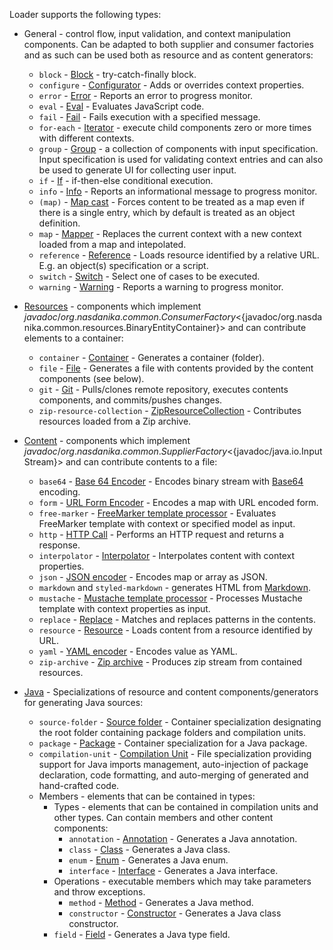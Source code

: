 Loader supports the following types:

* General - control flow, input validation, and context manipulation components. Can be adapted to both supplier and consumer factories and as such can be used both as resource and as content generators:
    * ``block`` - [Block](block.html) - try-catch-finally block.
    * ``configure`` - [Configurator](configurator.html) - Adds or overrides context properties.
    * ``error`` - [Error](error.html) - Reports an error to progress monitor.
    * ``eval`` - [Eval](eval.html) - Evaluates JavaScript code.
    * ``fail`` - [Fail](fail.html) - Fails execution with a specified message.
    * ``for-each`` - [Iterator](iterator.html) - execute child components zero or more times with different contexts.
    * ``group`` - [Group](group.html) - a collection of components with input specification. Input specification is used for validating context entries and can also be used to generate UI for collecting user input.
    * ``if`` - [If](if.html) - if-then-else conditional execution.
    * ``info`` - [Info](info.html) - Reports an informational message to progress monitor.
    * ``(map)`` - [Map cast](map-cast.html) - Forces content to be treated as a map even if there is a single entry, which by default is treated as an object definition.
    * ``map`` - [Mapper](mapper.html) - Replaces the current context with a new context loaded from a map and intepolated.
    * ``reference`` - [Reference](reference.html) - Loads resource identified by a relative URL. E.g. an object(s) specification or a script.
    * ``switch`` - [Switch](switch.html) - Select one of cases to be executed.
    * ``warning`` - [Warning](warning.html) - Reports a warning to progress monitor.
    
* [Resources](../resources/index.html) - components which implement ${javadoc/org.nasdanika.common.ConsumerFactory}<${javadoc/org.nasdanika.common.resources.BinaryEntityContainer}> and can contribute elements to a container:
    * ``container`` - [Container](../resources/container.html) - Generates a container (folder).
    * ``file`` - [File](../resources/file.html) - Generates a file with contents provided by the content components (see below).
    * ``git`` - [Git](../resources/git.html) - Pulls/clones remote repository, executes contents components, and commits/pushes changes.
    * ``zip-resource-collection`` - [ZipResourceCollection](../resources/zip-resource-collection.html) - Contributes resources loaded from a Zip archive.
* [Content](../content/index.html) - components which implement ${javadoc/org.nasdanika.common.SupplierFactory}<${javadoc/java.io.InputStream}> and can contribute contents to a file:
    * ``base64`` - [Base 64 Encoder](../content/base64.html) - Encodes binary stream with [Base64](https://en.wikipedia.org/wiki/Base64) encoding.
    * ``form`` - [URL Form Encoder](../content/form.html) - Encodes a map with URL encoded form.
    * ``free-marker`` - [FreeMarker template processor](../content/free-marker.html) - Evaluates FreeMarker template with context or specified model as input.
    * ``http`` - [HTTP Call](../content/http-call.html) - Performs an HTTP request and returns a response.
    * ``interpolator`` - [Interpolator](../content/interpolator.html) - Interpolates content with context properties.
    * ``json`` - [JSON encoder](../content/json.html) - Encodes map or array as JSON.
    * ``markdown`` and ``styled-markdown`` - generates HTML from [Markdown](https://en.wikipedia.org/wiki/Markdown).
    * ``mustache`` - [Mustache template processor](../content/mustache.html) - Processes Mustache template with context properties as input.
    * ``replace`` - [Replace](../content/replace.html) - Matches and replaces patterns in the contents.
    * ``resource`` - [Resource](../content/resource.html) - Loads content from a resource identified by URL.
    * ``yaml`` - [YAML encoder](../content/yaml.html) - Encodes value as YAML.
    * ``zip-archive`` - [Zip archive](../content/resource.html) - Produces zip stream from contained resources.
* [Java](../java/index.html) - Specializations of resource and content components/generators for generating Java sources:
    * ``source-folder`` - [Source folder](../java/source-folder.html) - Container specialization designating the root folder containing package folders and compilation units.
    * ``package`` - [Package](../java/package.html) - Container specialization for a Java package.
    * ``compilation-unit`` - [Compilation Unit](../java/compilation-unit.html) - File specialization providing support for Java imports management, auto-injection of package declaration, code formatting, and auto-merging of generated and hand-crafted code.
    * Members - elements that can be contained in types:
        * Types - elements that can be contained in compilation units and other types. Can contain members and other content components: 
            * ``annotation`` - [Annotation](../java/annotation.html) - Generates a Java annotation.
            * ``class`` - [Class](../java/class.html) - Generates a Java class.
            * ``enum`` - [Enum](../java/enum.html) - Generates a Java enum.
            * ``interface`` - [Interface](../java/interface.html) - Generates a Java interface.
        * Operations - executable members which may take parameters and throw exceptions.    
            * ``method`` - [Method](../java/method.html) - Generates a Java method.
            * ``constructor`` - [Constructor](../java/constructor.html) - Generates a Java class constructor.
        * ``field`` - [Field](../java/field.html) - Generates a Java type field.
    